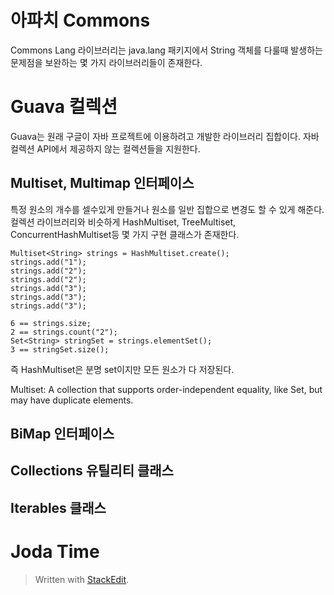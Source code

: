# 아파치 Commons

Commons Lang 라이브러리는 java.lang 패키지에서 String 객체를 다룰때 발생하는 문제점을 보완하는 몇 가지 라이브러리들이 존재한다. 

# Guava 컬렉션

Guava는 원래 구글이 자바 프로젝트에 이용하려고 개발한 라이브러리 집합이다. 자바 컬렉션 API에서 제공하지 않는 컬렉션들을 지원한다. 

## Multiset, Multimap 인터페이스

특정 원소의 개수를 셀수있게 만들거나 원소를 일반 집합으로 변경도 할 수 있게 해준다.  컬렉션 라이브러리와 비슷하게 HashMultiset, TreeMultiset, ConcurrentHashMultiset등 몇 가지 구현 클래스가 존재한다.

```
Multiset<String> strings = HashMultiset.create();
strings.add("1");
strings.add("2");
strings.add("2");
strings.add("3");
strings.add("3");
strings.add("3");

6 == strings.size;
2 == strings.count("2");
Set<String> stringSet = strings.elementSet();
3 == stringSet.size();
```

즉 HashMultiset은 분명 set이지만 모든 원소가 다 저장된다. 

Multiset: A collection that supports order-independent equality, like Set, but may have duplicate elements.




## BiMap 인터페이스

## Collections 유틸리티 클래스

## Iterables 클래스

# Joda Time



> Written with [StackEdit](https://stackedit.io/).
<!--stackedit_data:
eyJoaXN0b3J5IjpbLTIwMTE3MzUwNzAsMjc0ODQ3Mzc5LC0xMz
cwODAxMjE3LDIxMzk5MjgzNywxMzY5NjU3ODkwLC0xMzYzMDgx
MDkwXX0=
-->